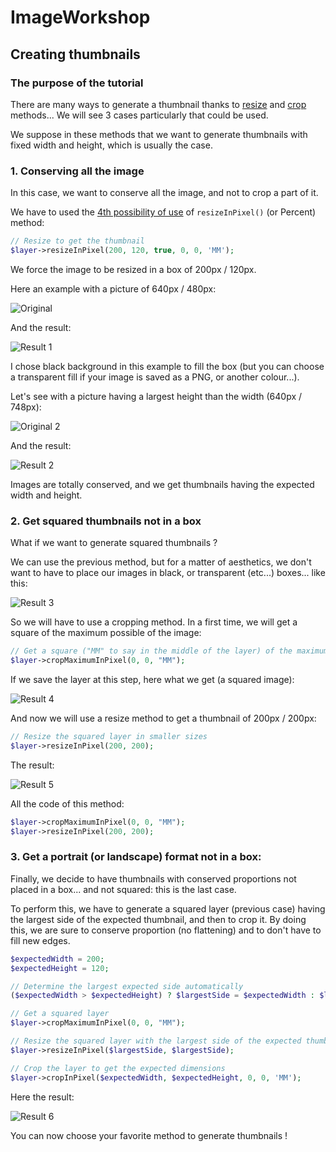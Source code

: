 # ImageWorkshop

## Creating thumbnails

### The purpose of the tutorial

There are many ways to generate a thumbnail thanks to [resize](../documentation/resizing.md) and [crop](../documentation/cropping.md) methods...
We will see 3 cases particularly that could be used.

We suppose in these methods that we want to generate thumbnails with fixed width and height, which is usually the case.

### 1. Conserving all the image

In this case, we want to conserve all the image, and not to crop a part of it.

We have to used the [4th possibility of use](../documentation/resizing.md#4th-possibility-resize-with-proportion-and-based-on-both-sides-since-12-version) of `resizeInPixel()` (or Percent) method:

```php
// Resize to get the thumbnail
$layer->resizeInPixel(200, 120, true, 0, 0, 'MM');
```

We force the image to be resized in a box of 200px / 120px.

Here an example with a picture of 640px / 480px:

![Original](img/thumbnails/xoriginal.jpg)

And the result:

![Result 1](img/thumbnails/xresult1.jpg)

I chose black background in this example to fill the box (but you can choose a transparent fill if your image is saved as a PNG, or another colour...).

Let's see with a picture having a largest height than the width (640px / 748px):

![Original 2](img/thumbnails/xoriginal2.jpg)

And the result:

![Result 2](img/thumbnails/xresult2.jpg)

Images are totally conserved, and we get thumbnails having the expected width and height.

### 2. Get squared thumbnails not in a box

What if we want to generate squared thumbnails ?

We can use the previous method, but for a matter of aesthetics, we don't want to have to place our images in black, or transparent (etc...) boxes... like this:

![Result 3](img/thumbnails/xresult3.jpg)

So we will have to use a cropping method. In a first time, we will get a square of the maximum possible of the image:

```php
// Get a square ("MM" to say in the middle of the layer) of the maximum possible
$layer->cropMaximumInPixel(0, 0, "MM");
```

If we save the layer at this step, here what we get (a squared image):

![Result 4](img/thumbnails/xresult4.jpg)

And now we will use a resize method to get a thumbnail of 200px / 200px:

```php
// Resize the squared layer in smaller sizes
$layer->resizeInPixel(200, 200);
```

The result:

![Result 5](img/thumbnails/xresult5.jpg)

All the code of this method:

```php
$layer->cropMaximumInPixel(0, 0, "MM");
$layer->resizeInPixel(200, 200);
```

### 3. Get a portrait (or landscape) format not in a box:

Finally, we decide to have thumbnails with conserved proportions not placed in a box... and not squared: this is the last case.

To perform this, we have to generate a squared layer (previous case) having the largest side of the expected thumbnail, and then to crop it. By doing this, we are sure to conserve proportion (no flattening) and to don't have to fill new edges.

```php
$expectedWidth = 200;
$expectedHeight = 120;

// Determine the largest expected side automatically
($expectedWidth > $expectedHeight) ? $largestSide = $expectedWidth : $largestSide = $expectedHeight;

// Get a squared layer
$layer->cropMaximumInPixel(0, 0, "MM");

// Resize the squared layer with the largest side of the expected thumb
$layer->resizeInPixel($largestSide, $largestSide);

// Crop the layer to get the expected dimensions
$layer->cropInPixel($expectedWidth, $expectedHeight, 0, 0, 'MM');
````

Here the result:

![Result 6](img/thumbnails/xresult6.jpg)

You can now choose your favorite method to generate thumbnails !
